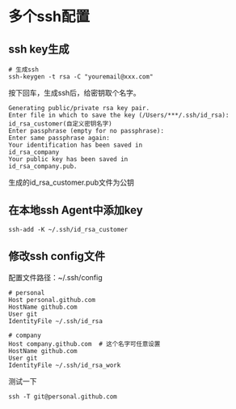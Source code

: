 # 多个ssh配置
## ssh key生成

```shell script
# 生成ssh
ssh-keygen -t rsa -C "youremail@xxx.com"
```

按下回车，生成ssh后，给密钥取个名字。

```shell script
Generating public/private rsa key pair.
Enter file in which to save the key (/Users/***/.ssh/id_rsa): id_rsa_customer(自定义密钥名字)
Enter passphrase (empty for no passphrase): 
Enter same passphrase again: 
Your identification has been saved in 
id_rsa_company
Your public key has been saved in 
id_rsa_company.pub.
```
生成的id_rsa_customer.pub文件为公钥

## 在本地ssh Agent中添加key
```shell script
ssh-add -K ~/.ssh/id_rsa_customer
```


## 修改ssh config文件

配置文件路径：~/.ssh/config

```shell script
# personal
Host personal.github.com
HostName github.com
User git
IdentityFile ~/.ssh/id_rsa

# company
Host company.github.com  # 这个名字可任意设置
HostName github.com
User git
IdentityFile ~/.ssh/id_rsa_work
```

测试一下

```shell script
ssh -T git@personal.github.com
```

